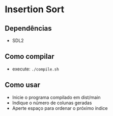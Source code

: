 # Insertion Sort

## Dependências
- SDL2

## Como compilar
- execute: `./compile.sh`

## Como usar 
- Inicie o programa compilado em dist/main
- Indique o número de colunas geradas
- Aperte espaço para ordenar o próximo índice